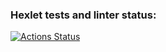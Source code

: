 ### Hexlet tests and linter status:
[![Actions Status](https://github.com/ZoomieOS/frontend-project-44/workflows/hexlet-check/badge.svg)](https://github.com/ZoomieOS/frontend-project-44/actions)